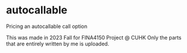 # autocallable
Pricing an autocallable call option

This was made in 2023 Fall for FINA4150 Project @ CUHK
Only the parts that are entirely written by me is uploaded.
